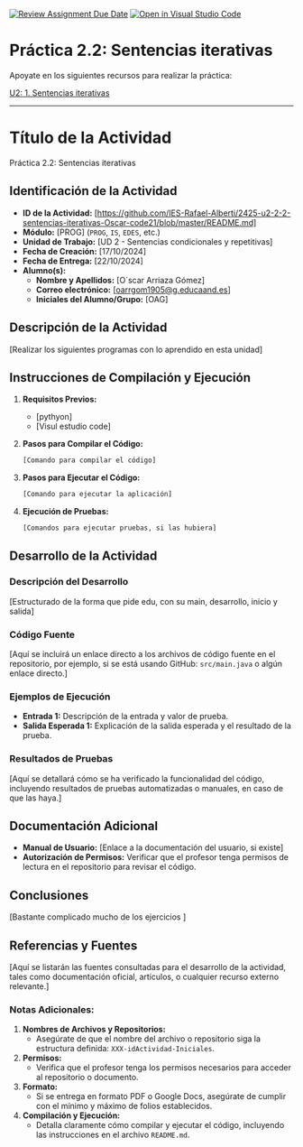 [![Review Assignment Due Date](https://classroom.github.com/assets/deadline-readme-button-22041afd0340ce965d47ae6ef1cefeee28c7c493a6346c4f15d667ab976d596c.svg)](https://classroom.github.com/a/qQgBV5uk)
[![Open in Visual Studio Code](https://classroom.github.com/assets/open-in-vscode-2e0aaae1b6195c2367325f4f02e2d04e9abb55f0b24a779b69b11b9e10269abc.svg)](https://classroom.github.com/online_ide?assignment_repo_id=16695234&assignment_repo_type=AssignmentRepo)
# Práctica 2.2: Sentencias iterativas

Apoyate en los siguientes recursos para realizar la práctica:

[U2: 1. Sentencias iterativas](https://revilofe.github.io/section1/u02/practica/PROG-U2.-Practica002/)

---

# Título de la Actividad
Práctica 2.2: Sentencias iterativas
## Identificación de la Actividad
- **ID de la Actividad:** [https://github.com/IES-Rafael-Alberti/2425-u2-2-2-sentencias-iterativas-Oscar-code21/blob/master/README.md]
- **Módulo:** [PROG] (`PROG`, `IS`, `EDES`, etc.)
- **Unidad de Trabajo:** [UD 2 - Sentencias condicionales y repetitivas]
- **Fecha de Creación:** [17/10/2024]
- **Fecha de Entrega:** [22/10/2024]
- **Alumno(s):** 
  - **Nombre y Apellidos:** [O´scar Arriaza Gómez]
  - **Correo electrónico:** [oarrgom1905@g.educaand.es]
  - **Iniciales del Alumno/Grupo:** [OAG]

## Descripción de la Actividad
[Realizar los siguientes programas con lo aprendido en esta unidad]

## Instrucciones de Compilación y Ejecución
1. **Requisitos Previos:**
   - [pythyon]
   - [Visul estudio code]

2. **Pasos para Compilar el Código:**
   ```bash
   [Comando para compilar el código]
   ```

3. **Pasos para Ejecutar el Código:**
   ```bash
   [Comando para ejecutar la aplicación]
   ```

4. **Ejecución de Pruebas:**
   ```bash
   [Comandos para ejecutar pruebas, si las hubiera]
   ```

## Desarrollo de la Actividad
### Descripción del Desarrollo
[Estructurado de la forma que pide edu, con su main, desarrollo, inicio y salida]

### Código Fuente
[Aquí se incluirá un enlace directo a los archivos de código fuente en el repositorio, por ejemplo, si se está usando GitHub: `src/main.java` o algún enlace directo.]

### Ejemplos de Ejecución
- **Entrada 1:** Descripción de la entrada y valor de prueba.
- **Salida Esperada 1:** Explicación de la salida esperada y el resultado de la prueba.

### Resultados de Pruebas
[Aquí se detallará cómo se ha verificado la funcionalidad del código, incluyendo resultados de pruebas automatizadas o manuales, en caso de que las haya.]

## Documentación Adicional
- **Manual de Usuario:** [Enlace a la documentación del usuario, si existe]
- **Autorización de Permisos:** Verificar que el profesor tenga permisos de lectura en el repositorio para revisar el código.

## Conclusiones
[Bastante complicado mucho de los ejercicios ]

## Referencias y Fuentes
[Aquí se listarán las fuentes consultadas para el desarrollo de la actividad, tales como documentación oficial, artículos, o cualquier recurso externo relevante.]

### Notas Adicionales:
1. **Nombres de Archivos y Repositorios:**
   - Asegúrate de que el nombre del archivo o repositorio siga la estructura definida: `XXX-idActividad-Iniciales`.
2. **Permisos:**
   - Verifica que el profesor tenga los permisos necesarios para acceder al repositorio o documento.
3. **Formato:**
   - Si se entrega en formato PDF o Google Docs, asegúrate de cumplir con el mínimo y máximo de folios establecidos.
4. **Compilación y Ejecución:**
   - Detalla claramente cómo compilar y ejecutar el código, incluyendo las instrucciones en el archivo `README.md`.
